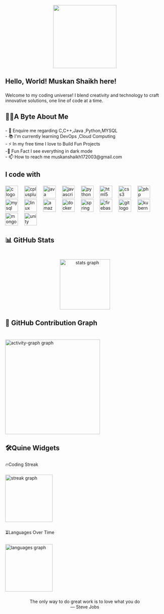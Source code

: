 <br clear="both">

<div align="center">
  <img height="200" src="https://static.wixstatic.com/media/4a955d_66ce93f9d61b4cc0b7c99ac391f86de6~mv2.gif"  />
</div>

###

<h2 align="left">Hello, World!  Muskan Shaikh here!</h2>

###

<p align="left">Welcome to my coding universe!  I blend creativity and technology to craft innovative solutions, one line of code at a time.</p>

###

<h2 align="left">👩‍💻A Byte About Me</h2>

###

<p align="left">- 🌟 Enquire me regarding C,C++,Java ,Python,MYSQL<br>- 📚 I'm currently learning  DevOps ,Cloud Computing<br>- ⚡ In my free time I love to Build Fun Projects <br>-🎲 Fun Fact I see everything in dark mode <br>- 📫 How to reach me muskanshaikh172003@gmail.com</p>

###

<h2 align="left">I code with</h2>

###

<div align="left">
  <img src="https://cdn.jsdelivr.net/gh/devicons/devicon/icons/c/c-original.svg" height="40" alt="c logo"  />
  <img width="12" />
  <img src="https://cdn.jsdelivr.net/gh/devicons/devicon/icons/cplusplus/cplusplus-original.svg" height="40" alt="cplusplus logo"  />
  <img width="12" />
  <img src="https://cdn.jsdelivr.net/gh/devicons/devicon/icons/java/java-original.svg" height="40" alt="java logo"  />
  <img width="12" />
  <img src="https://cdn.jsdelivr.net/gh/devicons/devicon/icons/javascript/javascript-original.svg" height="40" alt="javascript logo"  />
  <img width="12" />
  <img src="https://cdn.jsdelivr.net/gh/devicons/devicon/icons/python/python-original.svg" height="40" alt="python logo"  />
  <img width="12" />
  <img src="https://cdn.jsdelivr.net/gh/devicons/devicon/icons/html5/html5-original.svg" height="40" alt="html5 logo"  />
  <img width="12" />
  <img src="https://cdn.jsdelivr.net/gh/devicons/devicon/icons/css3/css3-original.svg" height="40" alt="css3 logo"  />
  <img width="12" />
  <img src="https://cdn.jsdelivr.net/gh/devicons/devicon/icons/php/php-original.svg" height="40" alt="php logo"  />
  <img width="12" />
  <img src="https://cdn.jsdelivr.net/gh/devicons/devicon/icons/mysql/mysql-original.svg" height="40" alt="mysql logo"  />
  <img width="12" />
  <img src="https://cdn.jsdelivr.net/gh/devicons/devicon/icons/linux/linux-original.svg" height="40" alt="linux logo"  />
  <img width="12" />
  <img src="https://cdn.jsdelivr.net/gh/devicons/devicon/icons/amazonwebservices/amazonwebservices-line-wordmark.svg" height="40" alt="amazonwebservices logo"  />
  <img width="12" />
  <img src="https://cdn.jsdelivr.net/gh/devicons/devicon/icons/docker/docker-original.svg" height="40" alt="docker logo"  />
  <img width="12" />
  <img src="https://cdn.jsdelivr.net/gh/devicons/devicon/icons/spring/spring-original.svg" height="40" alt="spring logo"  />
  <img width="12" />
  <img src="https://cdn.jsdelivr.net/gh/devicons/devicon/icons/firebase/firebase-plain.svg" height="40" alt="firebase logo"  />
  <img width="12" />
  <img src="https://cdn.jsdelivr.net/gh/devicons/devicon/icons/git/git-original.svg" height="40" alt="git logo"  />
  <img width="12" />
  <img src="https://cdn.jsdelivr.net/gh/devicons/devicon/icons/kubernetes/kubernetes-plain.svg" height="40" alt="kubernetes logo"  />
  <img width="12" />
  <img src="https://cdn.jsdelivr.net/gh/devicons/devicon/icons/mongodb/mongodb-original.svg" height="40" alt="mongodb logo"  />
  <img width="12" />
  <img src="https://cdn.jsdelivr.net/gh/devicons/devicon/icons/unity/unity-original.svg" height="40" alt="unity logo"  />
</div>

###

<h2 align="left">📊 GitHub Stats</h2>

###

<br clear="both">

<div align="center">
  <img src="https://github-readme-stats.vercel.app/api?username=Smuskan&hide_title=true&hide_rank=false&show_icons=true&include_all_commits=false&count_private=true&disable_animations=false&theme=radical&locale=en&hide_border=true&order=1" height="159" alt="stats graph"  />
</div>

###

<h2 align="left">🚀 GitHub Contribution Graph</h2>

###

<br clear="both">

<div align="left">
  <img src="https://github-readme-activity-graph.vercel.app/graph?username=Smuskan&radius=16&theme=modern-lilac&area=true&order=5" height="300" alt="activity-graph graph"  />
</div>

###

<h2 align="left">🛠️Quine Widgets</h2>

###

<p align="left">🔥Coding Streak</p>

###

<div align="left">
  <img src="https://streak-stats.demolab.com?user=Smuskan&locale=en&mode=weekly&theme=radical&hide_border=false&border_radius=5&order=3" height="150" alt="streak graph"  />
</div>

###

<p align="left">⏳Languages Over Time</p>

###

<div align="left">
  <img src="https://github-readme-stats.vercel.app/api/top-langs?username=Smuskan&locale=en&hide_title=false&layout=compact&card_width=320&langs_count=5&theme=radical&hide_border=false&order=2" height="150" alt="languages graph"  />
</div>

###

<p align="center">The only way to do great work is to love what you do<br>  — Steve Jobs</p>

###
